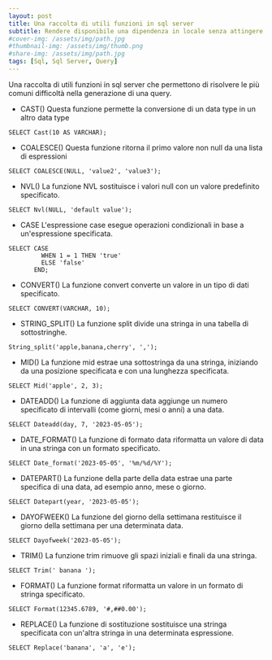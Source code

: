 ```yaml
---
layout: post
title: Una raccolta di utili funzioni in sql server
subtitle: Rendere disponibile una dipendenza in locale senza attingere da Maven Central
#cover-img: /assets/img/path.jpg
#thumbnail-img: /assets/img/thumb.png
#share-img: /assets/img/path.jpg
tags: [Sql, Sql Server, Query]
---
```


Una raccolta di utili funzioni in sql server che permettono di risolvere le più comuni difficoltà nella generazione di una query.


- CAST()
Questa funzione permette la conversione di un data type in un altro data type
```
SELECT Cast(10 AS VARCHAR); 
```

- COALESCE()
Questa funzione ritorna il primo valore non null da una lista di espressioni
```
SELECT COALESCE(NULL, 'value2', 'value3'); 
```

- NVL()
La funzione NVL sostituisce i valori null con un valore predefinito specificato.
```
SELECT Nvl(NULL, 'default value'); 
```

- CASE
L'espressione case esegue operazioni condizionali in base a un'espressione specificata.
```
SELECT CASE
         WHEN 1 = 1 THEN 'true'
         ELSE 'false'
       END; 
```

- CONVERT()
La funzione convert converte un valore in un tipo di dati specificato.
```
SELECT CONVERT(VARCHAR, 10); 
```

- STRING_SPLIT()
La funzione split divide una stringa in una tabella di sottostringhe.
```
String_split('apple,banana,cherry', ',');
```

- MID()
La funzione mid estrae una sottostringa da una stringa, iniziando da una posizione specificata e con una lunghezza specificata.
```
SELECT Mid('apple', 2, 3); 
```

- DATEADD()
La funzione di aggiunta data aggiunge un numero specificato di intervalli (come giorni, mesi o anni) a una data.
```
SELECT Dateadd(day, 7, '2023-05-05'); 
```

- DATE_FORMAT()
La funzione di formato data riformatta un valore di data in una stringa con un formato specificato.
```
SELECT Date_format('2023-05-05', '%m/%d/%Y'); 
```

- DATEPART()
La funzione della parte della data estrae una parte specifica di una data, ad esempio anno, mese o giorno.
```
SELECT Datepart(year, '2023-05-05'); 
```

- DAYOFWEEK()
La funzione del giorno della settimana restituisce il giorno della settimana per una determinata data.
```
SELECT Dayofweek('2023-05-05'); 
```

-  TRIM()
La funzione trim rimuove gli spazi iniziali e finali da una stringa.
```
SELECT Trim(' banana '); 
```

-  FORMAT()
La funzione format riformatta un valore in un formato di stringa specificato.
```
SELECT Format(12345.6789, '#,##0.00'); 
```

-  REPLACE()
La funzione di sostituzione sostituisce una stringa specificata con un'altra stringa in una determinata espressione.
```
SELECT Replace('banana', 'a', 'e'); 
```